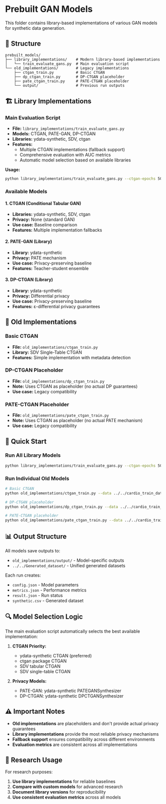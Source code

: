 # Prebuilt GAN Models

This folder contains library-based implementations of various GAN models for synthetic data generation.

## 📁 Structure

```
prebuilt_models/
├── library_implementations/    # Modern library-based implementations
│   └── train_evaluate_gans.py  # Main evaluation script
└── old_implementations/        # Legacy implementations
    ├── ctgan_train.py          # Basic CTGAN
    ├── dp_ctgan_train.py       # DP-CTGAN placeholder
    ├── pate_ctgan_train.py     # PATE-CTGAN placeholder
    └── output/                 # Previous run outputs
```

## 🏗️ Library Implementations

### Main Evaluation Script
- **File:** `library_implementations/train_evaluate_gans.py`
- **Models:** CTGAN, PATE-GAN, DP-CTGAN
- **Libraries:** ydata-synthetic, SDV, ctgan
- **Features:**
  - Multiple CTGAN implementations (fallback support)
  - Comprehensive evaluation with AUC metrics
  - Automatic model selection based on available libraries

**Usage:**
```bash
python library_implementations/train_evaluate_gans.py --ctgan-epochs 50 --pategan-epochs 50 --dpctgan-epochs 50
```

### Available Models

#### 1. **CTGAN (Conditional Tabular GAN)**
- **Libraries:** ydata-synthetic, SDV, ctgan
- **Privacy:** None (standard GAN)
- **Use case:** Baseline comparison
- **Features:** Multiple implementation fallbacks

#### 2. **PATE-GAN (Library)**
- **Library:** ydata-synthetic
- **Privacy:** PATE mechanism
- **Use case:** Privacy-preserving baseline
- **Features:** Teacher-student ensemble

#### 3. **DP-CTGAN (Library)**
- **Library:** ydata-synthetic
- **Privacy:** Differential privacy
- **Use case:** Privacy-preserving baseline
- **Features:** ε-differential privacy guarantees

## 🔧 Old Implementations

### Basic CTGAN
- **File:** `old_implementations/ctgan_train.py`
- **Library:** SDV Single-Table CTGAN
- **Features:** Simple implementation with metadata detection

### DP-CTGAN Placeholder
- **File:** `old_implementations/dp_ctgan_train.py`
- **Note:** Uses CTGAN as placeholder (no actual DP guarantees)
- **Use case:** Legacy compatibility

### PATE-CTGAN Placeholder
- **File:** `old_implementations/pate_ctgan_train.py`
- **Note:** Uses CTGAN as placeholder (no actual PATE mechanism)
- **Use case:** Legacy compatibility

## 🚀 Quick Start

### Run All Library Models
```bash
python library_implementations/train_evaluate_gans.py --ctgan-epochs 50 --pategan-epochs 50 --dpctgan-epochs 50
```

### Run Individual Old Models
```bash
# Basic CTGAN
python old_implementations/ctgan_train.py --data ../../cardio_train_dataset.csv --epochs 50

# DP-CTGAN placeholder
python old_implementations/dp_ctgan_train.py --data ../../cardio_train_dataset.csv --epochs 50

# PATE-CTGAN placeholder
python old_implementations/pate_ctgan_train.py --data ../../cardio_train_dataset.csv --epochs 50
```

## 📊 Output Structure

All models save outputs to:
- `old_implementations/output/` - Model-specific outputs
- `../../Generated_dataset/` - Unified generated datasets

Each run creates:
- `config.json` - Model parameters
- `metrics.json` - Performance metrics
- `result.json` - Run status
- `synthetic.csv` - Generated dataset

## 🔍 Model Selection Logic

The main evaluation script automatically selects the best available implementation:

1. **CTGAN Priority:**
   - ydata-synthetic CTGAN (preferred)
   - ctgan package CTGAN
   - SDV tabular CTGAN
   - SDV single-table CTGAN

2. **Privacy Models:**
   - PATE-GAN: ydata-synthetic PATEGANSynthesizer
   - DP-CTGAN: ydata-synthetic DPCTGANSynthesizer

## ⚠️ Important Notes

- **Old implementations** are placeholders and don't provide actual privacy guarantees
- **Library implementations** provide the most reliable privacy mechanisms
- **Fallback support** ensures compatibility across different environments
- **Evaluation metrics** are consistent across all implementations

## 🔬 Research Usage

For research purposes:
1. **Use library implementations** for reliable baselines
2. **Compare with custom models** for advanced research
3. **Document library versions** for reproducibility
4. **Use consistent evaluation metrics** across all models
